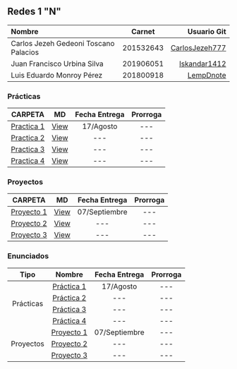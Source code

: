 ## Redes 1 "N"

| Nombre | Carnet | Usuario Git |
| :------ | :-------: | -------: |
| Carlos Jezeh Gedeoni Toscano Palacios   |   201532643   | [CarlosJezeh777](https://github.com/CarlosJezeh777) |
| Juan Francisco Urbina Silva  |   201906051   | [Iskandar1412](https://github.com/Iskandar1412) |
| Luis Eduardo Monroy Pérez  |   201800918   | [LempDnote](https://github.com/LempDnote) |


### Prácticas

|          CARPETA          |   MD   | Fecha Entrega | Prorroga |
| :------------------------: | :----: | :-----------: | :------: |
| [Practica 1](./Practicas/Practica1/) | [View](.) | 17/Agosto |   ---   |
| [Practica 2](./Practicas/Practica2/) | [View](.) | --- |   ---   |
| [Practica 3](./Practicas/Practica3/) | [View](.) | --- |   ---   |
| [Practica 4](./Practicas/Practica4/) | [View](.) | --- |   ---   |

### Proyectos

|     CARPETA     |   MD   | Fecha Entrega | Prorroga |
| :-------------: | :----: | :-----------: | :------: |
| [Proyecto 1](./Proyectos/Proyecto1/) | [View](./Proyectos/Proyecto1/) |      07/Septiembre      |   ---   |
| [Proyecto 2](./Proyectos/Proyecto2) | [View](.) |      ---      |   ---   |
| [Proyecto 3](./Proyectos/Proyecto3) | [View](.) |      ---      |   ---   |

### Enunciados

<table>
    <thead>
        <tr>
            <th>Tipo</th>
            <th>Nombre</th>
            <th>Fecha Entrega</th>
            <th>Prorroga</th>
        </tr>
    </thead>
    <tbody>
        <tr>
            <td rowspan=4 align="center">Prácticas</td>
            <td rowspan=1 align="center"><a href="./Enunciados/Practicas/[Redes1]Practica1.pdf">Práctica 1</a></td>
            <td align="center">17/Agosto</td>
            <td align="center">---</td>
        </tr>
        <tr>
            <td rowspan=1 align="center"><a href="./Enunciados/Practicas/">Práctica 2</a></td>
            <td align="center">---</td>
            <td align="center">---</td>
        </tr>
        <tr>
            <td rowspan=1 align="center"><a href="./Enunciados/Practicas/">Práctica 3</a></td>
            <td align="center">---</td>
            <td align="center">---</td>
        </tr>
        <tr>
            <td rowspan=1 align="center"><a href="./Enunciados/Practicas/">Práctica 4</a></td>
            <td align="center">---</td>
            <td align="center">---</td>
        </tr>
        <tr>
            <td rowspan=3 align="center">Proyectos</td>
            <td rowspan=1 align="center"><a href="./Enunciados/Proyectos/">Proyecto 1</a></td>
            <td align="center">07/Septiembre</td>
            <td align="center">---</td>
        </tr>
        <tr>
            <td rowspan=1 align="center"><a href="./Enunciados/Proyectos/">Proyecto 2</a></td>
            <td align="center">---</td>
            <td align="center">---</td>
        </tr>
        <tr>
            <td rowspan=1 align="center"><a href="./Enunciados/Proyectos/">Proyecto 3</a></td>
            <td align="center">---</td>
            <td align="center">---</td>
        </tr>
    </tbody>
</table>
